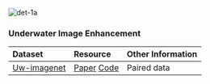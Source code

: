 ![det-1a](/data/paired_euvp.jpg)

### Underwater Image Enhancement
| Dataset  | Resource   | Other Information |
|:------------------------|:---------------------|:---------------------|
| [Uw-imagenet](http://irvlab.cs.umn.edu/resources/) | [Paper](https://ieeexplore.ieee.org/document/8460552) [Code](https://github.com/cameronfabbri/Underwater-Color-Correction) | Paired data |

